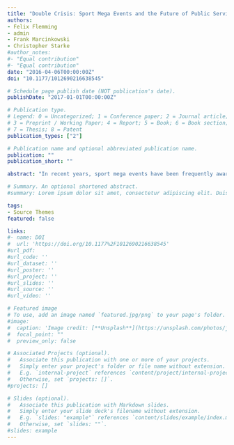 ```yaml
---
title: "Double Crisis: Sport Mega Events and the Future of Public Service Broadcasting."
authors:
- Felix Flemming
- admin
- Frank Marcinkowski
- Christopher Starke
#author_notes:
#- "Equal contribution"
#- "Equal contribution"
date: "2016-04-06T00:00:00Z"
doi: "10.1177/1012690216638545"

# Schedule page publish date (NOT publication's date).
publishDate: "2017-01-01T00:00:00Z"

# Publication type.
# Legend: 0 = Uncategorized; 1 = Conference paper; 2 = Journal article;
# 3 = Preprint / Working Paper; 4 = Report; 5 = Book; 6 = Book section;
# 7 = Thesis; 8 = Patent
publication_types: ["2"]

# Publication name and optional abbreviated publication name.
publication: ""
publication_short: ""

abstract: "In recent years, sport mega events have been frequently awarded to autocratic countries whose regimes violate democratic values and human rights. Based on the theory of cognitive dissonance, we assume that this is a potential source of internal conflict for viewers, especially for sports enthusiasts and politically aware recipients. Special attention rests on the consequences of the recipients’ strategies of addressing this predicament for important stakeholders of these events, namely the reporting media, the host country and sponsors. We conducted an online survey among 711 German respondents to examine how recipients cope with this dilemma using the forthcoming FIFA soccer World Cup 2018 in Russia as an example. Our results show that while recipients are strongly interested in soccer and politics, most of them do not necessarily perceive these two spheres as inextricably connected. Their awareness of sociopolitical issues in the context of sport events—and thus the decisive factor to explain cognitive dissonance—is arguably low. Still, when recipients experience cognitive dissonance they rely on certain strategies to reduce or avoid dissonance. They do not elude this dilemma by preferring sports broadcasting without coverage of the event’s negative circumstances, but are actually willing to pass on parts of the tournament. They also do not denigrate the credibility of the media or emphasize positive aspects of the host country Russia. In fact, the recipients would prefer if the World Cup had not been awarded to Russia in the first place. However, respondents experiencing cognitive dissonance are also more likely to engage in political consumerism, by deliberately deciding against or in favor of products and sponsors depending on whether or not those are associated with the event."

# Summary. An optional shortened abstract.
#summary: Lorem ipsum dolor sit amet, consectetur adipiscing elit. Duis posuere tellus ac convallis placerat. Proin tincidunt magna sed ex sollicitudin condimentum.

tags:
- Source Themes
featured: false

links:
#- name: DOI
#  url: 'https://doi.org/10.1177%2F1012690216638545'
#url_pdf:
#url_code: ''
#url_dataset: ''
#url_poster: ''
#url_project: ''
#url_slides: ''
#url_source: ''
#url_video: ''

# Featured image
# To use, add an image named `featured.jpg/png` to your page's folder. 
#image:
#  caption: 'Image credit: [**Unsplash**](https://unsplash.com/photos/jdD8gXaTZsc)'
#  focal_point: ""
#  preview_only: false

# Associated Projects (optional).
#   Associate this publication with one or more of your projects.
#   Simply enter your project's folder or file name without extension.
#   E.g. `internal-project` references `content/project/internal-project/index.md`.
#   Otherwise, set `projects: []`.
#projects: []

# Slides (optional).
#   Associate this publication with Markdown slides.
#   Simply enter your slide deck's filename without extension.
#   E.g. `slides: "example"` references `content/slides/example/index.md`.
#   Otherwise, set `slides: ""`.
#slides: example
---
```

